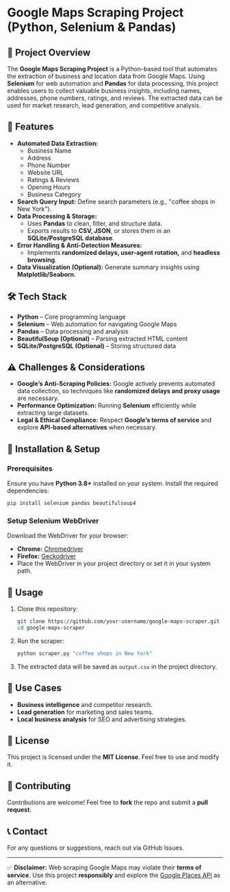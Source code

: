 # Google Maps Scraping Project (Python, Selenium & Pandas)

## 📌 Project Overview
The **Google Maps Scraping Project** is a Python-based tool that automates the extraction of business and location data from Google Maps. Using **Selenium** for web automation and **Pandas** for data processing, this project enables users to collect valuable business insights, including names, addresses, phone numbers, ratings, and reviews. The extracted data can be used for market research, lead generation, and competitive analysis.

## 🎯 Features
- **Automated Data Extraction:**
  - Business Name
  - Address
  - Phone Number
  - Website URL
  - Ratings & Reviews
  - Opening Hours
  - Business Category
- **Search Query Input:** Define search parameters (e.g., "coffee shops in New York").
- **Data Processing & Storage:**
  - Uses **Pandas** to clean, filter, and structure data.
  - Exports results to **CSV, JSON**, or stores them in an **SQLite/PostgreSQL database**.
- **Error Handling & Anti-Detection Measures:**
  - Implements **randomized delays, user-agent rotation,** and **headless browsing**.
- **Data Visualization (Optional):** Generate summary insights using **Matplotlib/Seaborn**.

## 🛠 Tech Stack
- **Python** – Core programming language
- **Selenium** – Web automation for navigating Google Maps
- **Pandas** – Data processing and analysis
- **BeautifulSoup (Optional)** – Parsing extracted HTML content
- **SQLite/PostgreSQL (Optional)** – Storing structured data

## ⚠️ Challenges & Considerations
- **Google’s Anti-Scraping Policies:** Google actively prevents automated data collection, so techniques like **randomized delays and proxy usage** are necessary.
- **Performance Optimization:** Running **Selenium** efficiently while extracting large datasets.
- **Legal & Ethical Compliance:** Respect **Google’s terms of service** and explore **API-based alternatives** when necessary.

## 🚀 Installation & Setup
### Prerequisites
Ensure you have **Python 3.8+** installed on your system. Install the required dependencies:

```sh
pip install selenium pandas beautifulsoup4
```

### Setup Selenium WebDriver
Download the WebDriver for your browser:
- **Chrome:** [Chromedriver](https://sites.google.com/chromium.org/driver/)
- **Firefox:** [Geckodriver](https://github.com/mozilla/geckodriver/releases)
- Place the WebDriver in your project directory or set it in your system path.

## 📌 Usage
1. Clone this repository:
   ```sh
   git clone https://github.com/your-username/google-maps-scraper.git
   cd google-maps-scraper
   ```
2. Run the scraper:
   ```sh
   python scraper.py "coffee shops in New York"
   ```
3. The extracted data will be saved as `output.csv` in the project directory.

## 🎯 Use Cases
- **Business intelligence** and competitor research.
- **Lead generation** for marketing and sales teams.
- **Local business analysis** for SEO and advertising strategies.

## 📝 License
This project is licensed under the **MIT License**. Feel free to use and modify it.

## 🤝 Contributing
Contributions are welcome! Feel free to **fork** the repo and submit a **pull request**.

## 📞 Contact
For any questions or suggestions, reach out via GitHub Issues.

---
✅ **Disclaimer:** Web scraping Google Maps may violate their **terms of service**. Use this project **responsibly** and explore the [Google Places API](https://developers.google.com/maps/documentation/places) as an alternative.

